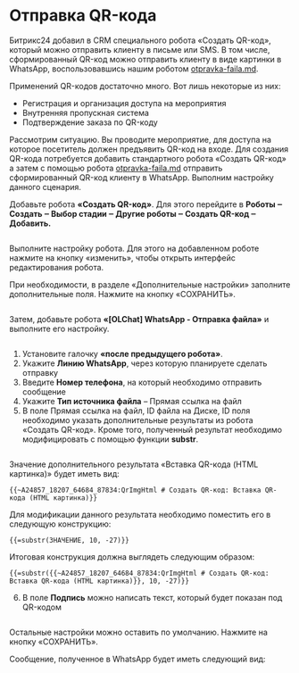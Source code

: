 # Отправка QR-кода

Битрикс24 добавил в CRM специального робота «Создать QR-код», который можно отправить клиенту в письме или SMS. В том числе, сформированный QR-код можно отправить клиенту в виде картинки в WhatsApp, воспользовавшись нашим роботом [otpravka-faila.md](../../roboty-i-aktiviti/roboty/otpravka-faila.md "mention").

Применений QR-кодов достаточно много. Вот лишь некоторые из них:

* Регистрация и организация доступа на мероприятия
* Внутренняя пропускная система
* Подтверждение заказа по QR-коду

Рассмотрим ситуацию. Вы проводите мероприятие, для доступа на которое посетитель должен предъявить QR-код на входе. Для создания QR-кода потребуется добавить стандартного робота «Создать QR-код» а затем с помощью робота [otpravka-faila.md](../../roboty-i-aktiviti/roboty/otpravka-faila.md "mention") отправить сформированный QR-код клиенту в WhatsApp. Выполним настройку данного сценария.

Добавьте робота **«Создать QR-код»**. Для этого перейдите в **Роботы ‒ Создать ‒ Выбор стадии ‒ Другие роботы ‒ Создать QR-код ‒ Добавить.**

<figure><img src="../../.gitbook/assets/image (1) (1) (1) (1) (1) (1) (1) (1) (1) (1) (1) (1) (1) (1) (1) (1) (1) (1) (1) (1) (1).png" alt=""><figcaption></figcaption></figure>

Выполните настройку робота. Для этого на добавленном роботе нажмите на кнопку «изменить», чтобы открыть интерфейс редактирования робота.

При необходимости, в разделе «Дополнительные настройки» заполните дополнительные поля. Нажмите на кнопку «СОХРАНИТЬ».

<figure><img src="../../.gitbook/assets/image (2) (1) (1) (1) (1) (1) (1) (1) (1) (1) (1) (1) (1) (1) (1) (1) (1).png" alt=""><figcaption></figcaption></figure>

Затем, добавьте робота **«\[OLChat] WhatsApp - Отправка файла»** и выполните его настройку.

<figure><img src="../../.gitbook/assets/image (3) (1) (1) (1) (1) (1) (1) (1) (1) (1) (1).png" alt=""><figcaption></figcaption></figure>

1. Установите галочку **«после предыдущего робота»**.
2. Укажите **Линию WhatsApp**, через которую планируете сделать отправку
3. Введите **Номер телефона**, на который необходимо отправить сообщение
4. Укажите **Тип источника файла** – Прямая ссылка на файл
5. В поле Прямая ссылка на файл, ID файла на Диске, ID поля необходимо указать дополнительные результаты из робота «Создать QR-код». Кроме того, полученный результат необходимо модифицировать с помощью функции **substr**.

<figure><img src="../../.gitbook/assets/image (5) (1) (1) (1) (1).png" alt=""><figcaption></figcaption></figure>

Значение дополнительного результата «Вставка QR-кода (HTML картинка)» будет иметь вид:

```
{{~A24857_18207_64684_87834:QrImgHtml # Создать QR-код: Вставка QR-кода (HTML картинка)}}
```

Для модификации данного результата необходимо поместить его в следующую конструкцию:

```
{{=substr(ЗНАЧЕНИЕ, 10, -27)}}
```

Итоговая конструкция должна выглядеть следующим образом:

```
{{=substr({{~A24857_18207_64684_87834:QrImgHtml # Создать QR-код: Вставка QR-кода (HTML картинка)}}, 10, -27)}}
```

6. В поле **Подпись** можно написать текст, который будет показан под QR-кодом

<figure><img src="../../.gitbook/assets/image (6) (1) (1) (1).png" alt=""><figcaption></figcaption></figure>

Остальные настройки можно оставить по умолчанию. Нажмите на кнопку «СОХРАНИТЬ».

Сообщение, полученное в WhatsApp будет иметь следующий вид:

<figure><img src="../../.gitbook/assets/image (7) (1) (1) (1).png" alt=""><figcaption></figcaption></figure>
